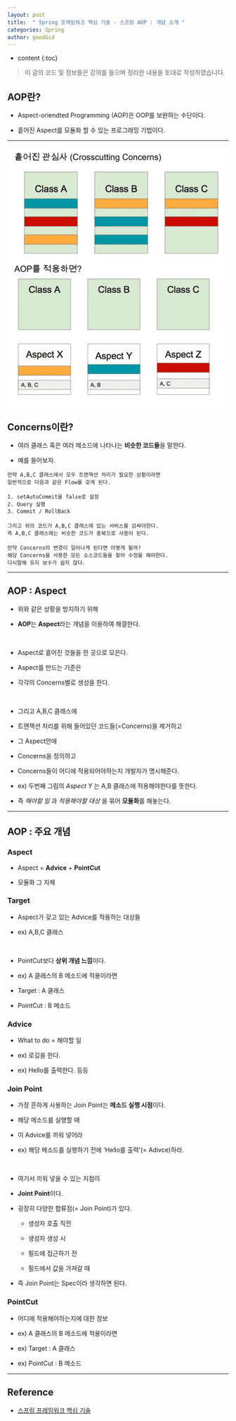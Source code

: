 ```yaml
---
layout: post
title:  " Spring 프레임워크 핵심 기술 - 스프링 AOP : 개념 소개 "
categories: Spring
author: goodGid
---
```

* content
{:toc}

> 이 글의 코드 및 정보들은 강의를 들으며 정리한 내용을 토대로 작성하였습니다.


## AOP란?

* Aspect-oriendted Programming (AOP)은 OOP를 보완하는 수단이다.

* 흩어진 Aspect를 모듈화 할 수 있는 프로그래밍 기법이다.


---

![](/assets/img/spring/spring_framwework_core_concept_1.png)

## Concerns이란?

* 여러 클래스 혹은 여러 메소드에 나타나는 **비슷한 코드들**을 말한다.

* 예를 들어보자.

```
만약 A,B,C 클래스에서 모두 트랜잭션 처리가 필요한 상황이라면
일반적으로 다음과 같은 Flow를 갖게 된다.

1. setAutoCommit을 false로 설정
2. Query 실행
3. Commit / RollBack

그리고 위의 코드가 A,B,C 클래스에 있는 서비스를 감싸야한다.
즉 A,B,C 클래스에는 비슷한 코드가 중복으로 사용이 된다.

만약 Concerns의 변경이 일어나게 된다면 어떻게 될까?
해당 Concerns을 사용한 모든 소스코드들을 찾아 수정을 해야한다.
다시말해 유지 보수가 쉽지 않다.
```










---


## AOP : Aspect

* 위와 같은 상황을 방지하기 위해 

* **AOP**는 **Aspect**라는 개념을 이용하여 해결한다.

<br>

* Aspect로 흩어진 것들을 한 곳으로 모은다.

* Aspect를 만드는 기준은 

* 각각의 Concerns별로 생성을 한다.

<br>

* 그리고 A,B,C 클래스에 

* 트랜잭션 처리를 위해 들어있던 코드들(=Concerns)을 제거하고 

* 그 Aspect안에 

* Concerns을 정의하고 

* Concerns들이 어디에 적용되어야하는지 개발자가 명시해준다.

* ex) 두번째 그림의 *Aspect Y* 는 A,B 클래스에 적용해야한다를 뜻한다.

* 즉 *해야할 일* 과 *적용해야할 대상* 을 묶어 **모듈화**를 해놓는다.


---

## AOP : 주요 개념

### Aspect

* Aspect = **Advice** + **PointCut**

* 모듈화 그 자체

### Target 

* Aspect가 갖고 있는 Advice를 적용하는 대상들 

* ex) A,B,C 클래스

<br>

* PointCut보다 **상위 개념 느낌**이다. 

* ex) A 클래스의 B 메소드에 적용이라면 

* Target : A 클래스

* PointCut : B 메소드

### Advice

* What to do = 해야할 일

* ex) 로깅을 한다. 

* ex) Hello를 출력한다. 등등


### Join Point

* 가장 흔하게 사용하는 Join Point는 **메소드 실행 시점**이다.

* 해당 메소드를 실행할 때 

* 이 Advice를 끼워 넣어라 

* ex) 해당 메소드를 실행하기 전에 'Hello를 출력'(= Adivce)하라.

<br>

* 여기서 끼워 넣을 수 있는 지점이 

* **Joint Point**이다.

* 굉장히 다양한 합류점(= Join Point)가 있다.

    - 생성자 호출 직전

    - 생성자 생성 시

    - 필드에 접근하기 전

    - 필드에서 값을 가져갈 때 

* 즉 Join Point는 Spec이라 생각하면 된다.


### PointCut

* 어디에 적용해야하는지에 대한 정보

* ex) A 클래스의 B 메소드에 적용이라면 

* ex) Target : A 클래스 

* ex) PointCut : B 메소드


---

## Reference

* [스프링 프레임워크 핵심 기술](https://www.inflearn.com/course/spring-framework_core)

